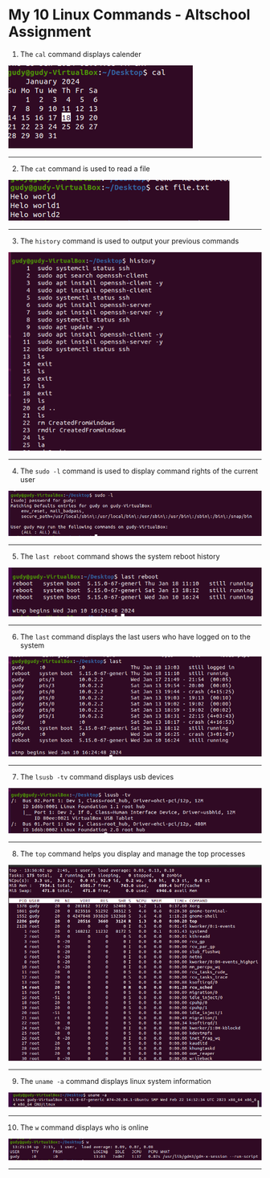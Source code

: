 # My 10 Linux Commands - Altschool Assignment

1. The `cal` command displays calender

![cal](/Exercise2/img/cal.png)

---

2. The `cat` command is used to read a file

![cat](/Exercise2/img/cat.png)

---

3. The `history` command is used to output your previous commands

![history](/Exercise2/img/history.png)

---

4. The `sudo -l` command is used to display command rights of the current user

![sudo-l](/Exercise2/img/sudo-l.png)

---

5. The `last reboot` command shows the system reboot history

![last-reboot](/Exercise2/img/last-reboot.png)

---

6. The `last` command displays the last users who have logged on to the system

![last](/Exercise2/img/last.png)

---

7. The `lsusb -tv` command displays usb devices

![lsusb-tv](/Exercise2/img/lsusb-tv.png)

---

8. The `top` command helps you display and manage the top processes

![top](/Exercise2/img/top.png)

---

9. The `uname -a` command displays linux system information

![uname-a](/Exercise2/img/uname-a.png)

---

10. The `w` command displays who is online

![w](/Exercise2/img/w.png)

---
